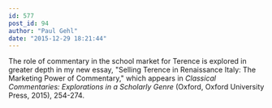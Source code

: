```yaml
---
id: 577
post_id: 94
author: "Paul Gehl"
date: "2015-12-29 18:21:44"
---
```

The role of commentary in the school market for Terence is explored in greater depth in my new essay, "Selling Terence in Renaissance Italy: The Marketing Power of Commentary," which appears in <em>Classical Commentaries: Explorations in a Scholarly Genre</em> (Oxford, Oxford University Press, 2015), 254-274.
